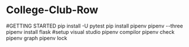 # College-Club-Row

#GETTING STARTED
pip install -U pytest
pip install pipenv
pipenv --three 
pipenv install flask 
#setup visual studio pipenv compilor 
pipenv check
pipenv graph
pipenv lock